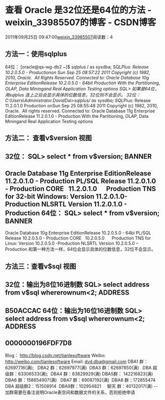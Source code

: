 # 查看 Oracle 是32位还是64位的方法 - weixin_33985507的博客 - CSDN博客
2011年09月25日 09:47:00[weixin_33985507](https://me.csdn.net/weixin_33985507)阅读数：4
## 方法一：使用sqlplus
64位：
[oracle@qs-wg-db2 ~]$ sqlplus / as sysdba;
SQL*Plus: Release 10.2.0.5.0 - Productionon Sun Sep 25 08:57:22 2011
Copyright (c) 1982, 2010, Oracle.  All Rights Reserved.
Connected to:
Oracle Database 10g Enterprise EditionRelease 10.2.0.5.0 - 64bit Production
With the Partitioning, OLAP, Data Miningand Real Application Testing options
SQL>
如果是64位，用sqlplus 连上之后会显示具体的位数信息，32位则不会显示。
32位：
C:\Users\Administrator.DavidDai>sqlplus/ as sysdba;
SQL*Plus: Release 11.2.0.1.0 Production onSun Sep 25 08:55:48 2011
Copyright (c) 1982, 2010, Oracle.  All rights reserved.
Connected to:
Oracle Database 11g Enterprise EditionRelease 11.2.0.1.0 - Production
With the Partitioning, OLAP, Data Miningand Real Application Testing options
## 方法二： 查看v$version 视图
32位：
SQL> select * from v$version;
BANNER
--------------------------------------------------------------------------
Oracle Database 11g Enterprise EditionRelease 11.2.0.1.0 - Production
PL/SQL Release 11.2.0.1.0 - Production
CORE   11.2.0.1.0      Production
TNS for 32-bit Windows: Version 11.2.0.1.0- Production
NLSRTL Version 11.2.0.1.0 - Production
64位：
SQL> select * from v$version;
BANNER
----------------------------------------------------------------
Oracle Database 10g Enterprise EditionRelease 10.2.0.5.0 - 64bi
PL/SQL Release 10.2.0.5.0 - Production
CORE   10.2.0.5.0      Production
TNS for Linux: Version 10.2.0.5.0 -Production
NLSRTL Version 10.2.0.5.0 – Production
和第一种方法一样，64位会显示具体的位数信息，32位不会显示。
## 方法三：查看v$sql 视图
32位：输出为8位16进制数
SQL> select address from v$sql whererownum<2;
ADDRESS
--------
B50ACCAC
64位：输出为16位16进制数
SQL> select address from v$sql whererownum<2;
ADDRESS
----------------
0000000196FDF7D8
-------------------------------------------------------------------------------------------------------
Blog： http://blog.csdn.net/tianlesoftware 
Weibo: http://weibo.com/tianlesoftware
Email: dvd.dba@gmail.com
DBA1 群：62697716(满);   DBA2 群：62697977(满)  DBA3 群：62697850(满)  
DBA 超级群：63306533(满);  DBA4 群：83829929(满) DBA5群： 142216823(满) 
DBA6 群：158654907(满)   DBA7 群：69087192(满)  DBA8 群：172855474
DBA 超级群2：151508914  DBA9群：102954821     聊天 群：40132017(满)
--加群需要在备注说明Oracle表空间和数据文件的关系，否则拒绝申请
